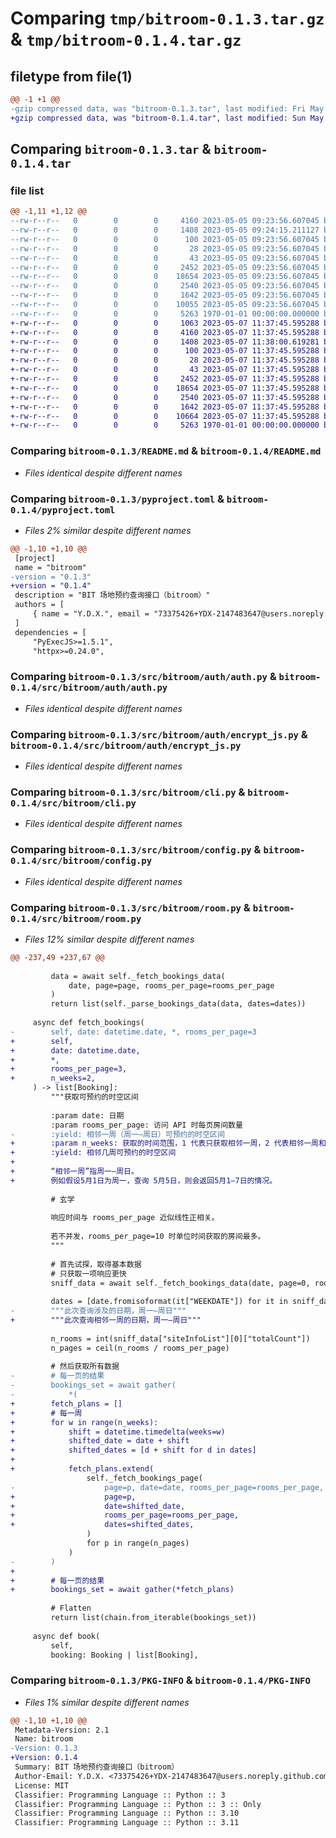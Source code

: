 # Comparing `tmp/bitroom-0.1.3.tar.gz` & `tmp/bitroom-0.1.4.tar.gz`

## filetype from file(1)

```diff
@@ -1 +1 @@
-gzip compressed data, was "bitroom-0.1.3.tar", last modified: Fri May  5 09:24:15 2023, max compression
+gzip compressed data, was "bitroom-0.1.4.tar", last modified: Sun May  7 11:38:00 2023, max compression
```

## Comparing `bitroom-0.1.3.tar` & `bitroom-0.1.4.tar`

### file list

```diff
@@ -1,11 +1,12 @@
--rw-r--r--   0        0        0     4160 2023-05-05 09:23:56.607045 bitroom-0.1.3/README.md
--rw-r--r--   0        0        0     1408 2023-05-05 09:24:15.211127 bitroom-0.1.3/pyproject.toml
--rw-r--r--   0        0        0      100 2023-05-05 09:23:56.607045 bitroom-0.1.3/src/bitroom/__init__.py
--rw-r--r--   0        0        0       28 2023-05-05 09:23:56.607045 bitroom-0.1.3/src/bitroom/__main__.py
--rw-r--r--   0        0        0       43 2023-05-05 09:23:56.607045 bitroom-0.1.3/src/bitroom/auth/__init__.py
--rw-r--r--   0        0        0     2452 2023-05-05 09:23:56.607045 bitroom-0.1.3/src/bitroom/auth/auth.py
--rw-r--r--   0        0        0    18654 2023-05-05 09:23:56.607045 bitroom-0.1.3/src/bitroom/auth/encrypt_js.py
--rw-r--r--   0        0        0     2540 2023-05-05 09:23:56.607045 bitroom-0.1.3/src/bitroom/cli.py
--rw-r--r--   0        0        0     1642 2023-05-05 09:23:56.607045 bitroom-0.1.3/src/bitroom/config.py
--rw-r--r--   0        0        0    10055 2023-05-05 09:23:56.607045 bitroom-0.1.3/src/bitroom/room.py
--rw-r--r--   0        0        0     5263 1970-01-01 00:00:00.000000 bitroom-0.1.3/PKG-INFO
+-rw-r--r--   0        0        0     1063 2023-05-07 11:37:45.595288 bitroom-0.1.4/LICENSE
+-rw-r--r--   0        0        0     4160 2023-05-07 11:37:45.595288 bitroom-0.1.4/README.md
+-rw-r--r--   0        0        0     1408 2023-05-07 11:38:00.619281 bitroom-0.1.4/pyproject.toml
+-rw-r--r--   0        0        0      100 2023-05-07 11:37:45.595288 bitroom-0.1.4/src/bitroom/__init__.py
+-rw-r--r--   0        0        0       28 2023-05-07 11:37:45.595288 bitroom-0.1.4/src/bitroom/__main__.py
+-rw-r--r--   0        0        0       43 2023-05-07 11:37:45.595288 bitroom-0.1.4/src/bitroom/auth/__init__.py
+-rw-r--r--   0        0        0     2452 2023-05-07 11:37:45.595288 bitroom-0.1.4/src/bitroom/auth/auth.py
+-rw-r--r--   0        0        0    18654 2023-05-07 11:37:45.595288 bitroom-0.1.4/src/bitroom/auth/encrypt_js.py
+-rw-r--r--   0        0        0     2540 2023-05-07 11:37:45.595288 bitroom-0.1.4/src/bitroom/cli.py
+-rw-r--r--   0        0        0     1642 2023-05-07 11:37:45.595288 bitroom-0.1.4/src/bitroom/config.py
+-rw-r--r--   0        0        0    10664 2023-05-07 11:37:45.595288 bitroom-0.1.4/src/bitroom/room.py
+-rw-r--r--   0        0        0     5263 1970-01-01 00:00:00.000000 bitroom-0.1.4/PKG-INFO
```

### Comparing `bitroom-0.1.3/README.md` & `bitroom-0.1.4/README.md`

 * *Files identical despite different names*

### Comparing `bitroom-0.1.3/pyproject.toml` & `bitroom-0.1.4/pyproject.toml`

 * *Files 2% similar despite different names*

```diff
@@ -1,10 +1,10 @@
 [project]
 name = "bitroom"
-version = "0.1.3"
+version = "0.1.4"
 description = "BIT 场地预约查询接口（bitroom）"
 authors = [
     { name = "Y.D.X.", email = "73375426+YDX-2147483647@users.noreply.github.com" },
 ]
 dependencies = [
     "PyExecJS>=1.5.1",
     "httpx>=0.24.0",
```

### Comparing `bitroom-0.1.3/src/bitroom/auth/auth.py` & `bitroom-0.1.4/src/bitroom/auth/auth.py`

 * *Files identical despite different names*

### Comparing `bitroom-0.1.3/src/bitroom/auth/encrypt_js.py` & `bitroom-0.1.4/src/bitroom/auth/encrypt_js.py`

 * *Files identical despite different names*

### Comparing `bitroom-0.1.3/src/bitroom/cli.py` & `bitroom-0.1.4/src/bitroom/cli.py`

 * *Files identical despite different names*

### Comparing `bitroom-0.1.3/src/bitroom/config.py` & `bitroom-0.1.4/src/bitroom/config.py`

 * *Files identical despite different names*

### Comparing `bitroom-0.1.3/src/bitroom/room.py` & `bitroom-0.1.4/src/bitroom/room.py`

 * *Files 12% similar despite different names*

```diff
@@ -237,49 +237,67 @@
 
         data = await self._fetch_bookings_data(
             date, page=page, rooms_per_page=rooms_per_page
         )
         return list(self._parse_bookings_data(data, dates=dates))
 
     async def fetch_bookings(
-        self, date: datetime.date, *, rooms_per_page=3
+        self,
+        date: datetime.date,
+        *,
+        rooms_per_page=3,
+        n_weeks=2,
     ) -> list[Booking]:
         """获取可预约的时空区间
 
         :param date: 日期
         :param rooms_per_page: 访问 API 时每页房间数量
-        :yield: 相邻一周（周一–周日）可预约的时空区间
+        :param n_weeks: 获取的时间范围，1 代表只获取相邻一周，2 代表相邻一周和再下一周
+        :yield: 相邻几周可预约的时空区间
+
+        “相邻一周”指周一–周日。
+        例如假设5月1日为周一，查询 5月5日，则会返回5月1–7日的情况。
 
         # 玄学
 
         响应时间与 rooms_per_page 近似线性正相关。
 
         若不并发，rooms_per_page=10 时单位时间获取的房间最多。
         """
 
         # 首先试探，取得基本数据
         # 只获取一项响应更快
         sniff_data = await self._fetch_bookings_data(date, page=0, rooms_per_page=1)
 
         dates = [date.fromisoformat(it["WEEKDATE"]) for it in sniff_data["weekList"]]
-        """此次查询涉及的日期，周一–周日"""
+        """此次查询相邻一周的日期，周一–周日"""
 
         n_rooms = int(sniff_data["siteInfoList"][0]["totalCount"])
         n_pages = ceil(n_rooms / rooms_per_page)
 
         # 然后获取所有数据
-        # 每一页的结果
-        bookings_set = await gather(
-            *(
+        fetch_plans = []
+        # 每一周
+        for w in range(n_weeks):
+            shift = datetime.timedelta(weeks=w)
+            shifted_date = date + shift
+            shifted_dates = [d + shift for d in dates]
+
+            fetch_plans.extend(
                 self._fetch_bookings_page(
-                    page=p, date=date, rooms_per_page=rooms_per_page, dates=dates
+                    page=p,
+                    date=shifted_date,
+                    rooms_per_page=rooms_per_page,
+                    dates=shifted_dates,
                 )
                 for p in range(n_pages)
             )
-        )
+
+        # 每一页的结果
+        bookings_set = await gather(*fetch_plans)
 
         # Flatten
         return list(chain.from_iterable(bookings_set))
 
     async def book(
         self,
         booking: Booking | list[Booking],
```

### Comparing `bitroom-0.1.3/PKG-INFO` & `bitroom-0.1.4/PKG-INFO`

 * *Files 1% similar despite different names*

```diff
@@ -1,10 +1,10 @@
 Metadata-Version: 2.1
 Name: bitroom
-Version: 0.1.3
+Version: 0.1.4
 Summary: BIT 场地预约查询接口（bitroom）
 Author-Email: Y.D.X. <73375426+YDX-2147483647@users.noreply.github.com>
 License: MIT
 Classifier: Programming Language :: Python :: 3
 Classifier: Programming Language :: Python :: 3 :: Only
 Classifier: Programming Language :: Python :: 3.10
 Classifier: Programming Language :: Python :: 3.11
```

